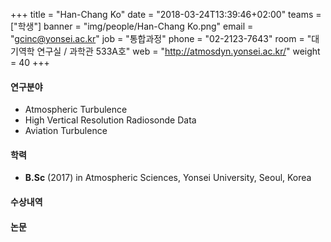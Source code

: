 +++
title = "Han-Chang Ko"
date = "2018-03-24T13:39:46+02:00"
teams = ["학생"]
banner = "img/people/Han-Chang Ko.png"
email = "gcinc@yonsei.ac.kr"
job = "통합과정"
phone = "02-2123-7643"
room = "대기역학 연구실 / 과학관 533A호"
web = "http://atmosdyn.yonsei.ac.kr/"
weight = 40
+++

#### 연구분야
+ Atmospheric Turbulence
+ High Vertical Resolution Radiosonde Data
+ Aviation Turbulence

#### 학력
 + **B.Sc** (2017) in Atmospheric Sciences, Yonsei University, Seoul, Korea

#### 수상내역

#### 논문
